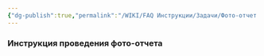 ```yaml
---
{"dg-publish":true,"permalink":"/WIKI/FAQ Инструкции/Задачи/Фото-отчет !/"}
---
```


### Инструкция проведения фото-отчета
